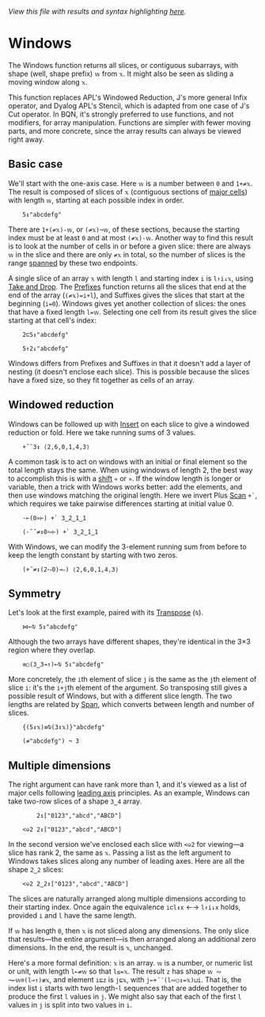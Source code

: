 *View this file with results and syntax highlighting [here](https://mlochbaum.github.io/BQN/doc/windows.html).*

# Windows

<!--GEN
zt ← (w←5) ↕ xt ← Highlight∘•Repr¨ ↕8
d ← 40‿40

Ge ← "g"⊸At⊸Enc
rc ← At "class=code|stroke-width=1.5|rx=12"
g  ← "fill=currentColor|font-family=BQN,monospace|text-anchor=middle|font-size=18px"
bg ← "class=bluegreen|stroke-width=3|stroke-linecap=round|style=fill:none|opacity=0.7"
sg ← "fill=none|stroke-width=1|stroke=currentColor"
col ← {"class"‿𝕩≍"style"‿"fill:none"}¨"purple"‿"red"‿"yellow"‿"green"

Text ← ("text" Attr "dy"‿"0.33em"∾·Pos d⊸×)⊸Enc
Rect ← "rect" Elt Pos⊸∾⟜("width"‿"height"≍˘FmtNum)˝{𝕨⊢⊘∾𝔽𝕩}
Path ← ("path"At⊣) Elt "d"⋈⊢

ay ← ¯2 ⋄ lx ← ¯1.2
Exp ← (-≍+˜)⊸+
dim ← 48‿36 Exp d⊸×˘ lx‿ay ≍ ⟨lx-˜zt-○≠⊏xt,-ay⟩ + ¯1⊑¨ tx‿ty ← ⌽↕¨≢zt
my ← 2÷˜¯1⊑ty

Pd ← ∾∾¨⟜FmtNum
l ← 6‿15
br ← ∾ ((0.6-⊸⋈⊸+0⋈1-˜≠xt)((0‿¯1×l)+d×⋈)¨ay) ("M l l "Pd⥊∘∾)¨ ⋈⟜⌽ -⌾⊑⊸≍l
bp ← ⥊⌽(20×1.5‿¯1) (+⌾⊑ ≍ -⊸≍∘⊣)˘ 28‿24-⊸≍⊸+ d×⍉>0‿¯1⊸⊏¨tx‿ty
sl ← (0⋈¨ty)≍ty⋈¨ay+0.05×ty-my

(⥊48‿16 Exp dim) SVG g Ge ⟨
  rc Rect dim
  "text-anchor=end" Ge ay‿my lx⊸⋈⊸Text⟜Highlight¨ (⊢⋈(FmtNum w)∾"↕"∾⊢)"𝕩"
  sg Ge col Rect⟜{d⊸×˘¯0.1 Exp (¯0.5+𝕩)≍⟨≠tx,1⟩}¨⎉1 sl
  bg Path br ∾ "M hv" ∾˜⊸Pd bp
  ((↕≠xt)⋈⌜ay) Text¨ xt
  (⍉tx⋈⌜ty) Text¨ zt
⟩
-->

The Windows function returns all slices, or contiguous subarrays, with shape (well, shape prefix) `𝕨` from `𝕩`. It might also be seen as sliding a moving window along `𝕩`.

This function replaces APL's Windowed Reduction, J's more general Infix operator, and Dyalog APL's Stencil, which is adapted from one case of J's Cut operator. In BQN, it's strongly preferred to use functions, and not modifiers, for array manipulation. Functions are simpler with fewer moving parts, and more concrete, since the array results can always be viewed right away.

## Basic case

We'll start with the one-axis case. Here `𝕨` is a number between `0` and `1+≠𝕩`. The result is composed of slices of `𝕩` (contiguous sections of [major cells](array.md#cells)) with length `𝕨`, starting at each possible index in order.

        5↕"abcdefg"

There are `1+(≠𝕩)-𝕨`, or `(≠𝕩)¬𝕨`, of these sections, because the starting index must be at least `0` and at most `(≠𝕩)-𝕨`. Another way to find this result is to look at the number of cells in or before a given slice: there are always `𝕨` in the slice and there are only `≠𝕩` in total, so the number of slices is the range [spanned](logic.md) by these two endpoints.

A single slice of an array `𝕩` with length `l` and starting index `i` is `l↑i↓𝕩`, using [Take and Drop](take.md). The [Prefixes](prefixes.md) function returns all the slices that end at the end of the array (`(≠𝕩)=i+l`), and Suffixes gives the slices that start at the beginning (`i=0`). Windows gives yet another collection of slices: the ones that have a fixed length `l=𝕨`. Selecting one cell from its result gives the slice starting at that cell's index:

        2⊏5↕"abcdefg"

        5↑2↓"abcdefg"

Windows differs from Prefixes and Suffixes in that it doesn't add a layer of nesting (it doesn't enclose each slice). This is possible because the slices have a fixed size, so they fit together as cells of an array.

## Windowed reduction

Windows can be followed up with [Insert](fold.md#insert) on each slice to give a windowed reduction or fold. Here we take running sums of 3 values.

        +˝˘3↕ ⟨2,6,0,1,4,3⟩

A common task is to act on windows with an initial or final element so the total length stays the same. When using windows of length 2, the best way to accomplish this is with a [shift](shift.md) `«` or `»`. If the window length is longer or variable, then a trick with Windows works better: add the elements, and then use windows matching the original length. Here we invert Plus [Scan](scan.md) `` +` ``, which requires we take pairwise differences starting at initial value 0.

        -⟜(0»⊢) +` 3‿2‿1‿1

        (-˜˝≠↕0∾⊢) +` 3‿2‿1‿1

With Windows, we can modify the 3-element running sum from before to keep the length constant by starting with two zeros.

        (+˝≠↕(2⥊0)⊸∾) ⟨2,6,0,1,4,3⟩

## Symmetry

Let's look at the first example, paired with its [Transpose](transpose.md) (`⍉`).

        ⋈⟜⍉ 5↕"abcdefg"

Although the two arrays have different shapes, they're identical in the 3×3 region where they overlap.

        ≡○(3‿3⊸↑)⟜⍉ 5↕"abcdefg"

More concretely, the `i`th element of slice `j` is the same as the `j`th element of slice `i`: it's the `i+j`th element of the argument. So transposing still gives a possible result of Windows, but with a different slice length. The two lengths are related by [Span](logic.md), which converts between length and number of slices.

        {(5↕𝕩)≡⍉(3↕𝕩)}"abcdefg"

        (≠"abcdefg") ¬ 3

## Multiple dimensions

The right argument can have rank more than 1, and it's viewed as a list of major cells following [leading axis](leading.md) principles. As an example, Windows can take two-row slices of a shape `3‿4` array.

            2↕["0123","abcd","ABCD"]

        <⎉2 2↕["0123","abcd","ABCD"]

In the second version we've enclosed each slice with `<⎉2` for viewing—a slice has rank 2, the same as `𝕩`. Passing a list as the left argument to Windows takes slices along any number of leading axes. Here are all the shape `2‿2` slices:

        <⎉2 2‿2↕["0123","abcd","ABCD"]

The slices are naturally arranged along multiple dimensions according to their starting index. Once again the equivalence `i⊏l↕x` ←→ `l↑i↓x` holds, provided `i` and `l` have the same length.

If `𝕨` has length `0`, then `𝕩` is not sliced along any dimensions. The only slice that results—the entire argument—is then arranged along an additional zero dimensions. In the end, the result is `𝕩`, unchanged.

Here's a more formal definition: `𝕩` is an array. `𝕨` is a number, or numeric list or unit, with length `l←≠𝕨` so that `l≤=𝕩`. The result `z` has shape `𝕨 ∾ ¬⟜𝕨⌾(l⊸↑)≢𝕩`, and element `i⊑z` is `j⊑𝕩`, with `j←+´¨(l∾○↕=𝕩)⊔i`. That is, the index list `i` starts with two length-`l` sequences that are added together to produce the first `l` values in `j`. We might also say that each of the first `l` values in `j` is split into two values in `i`.
